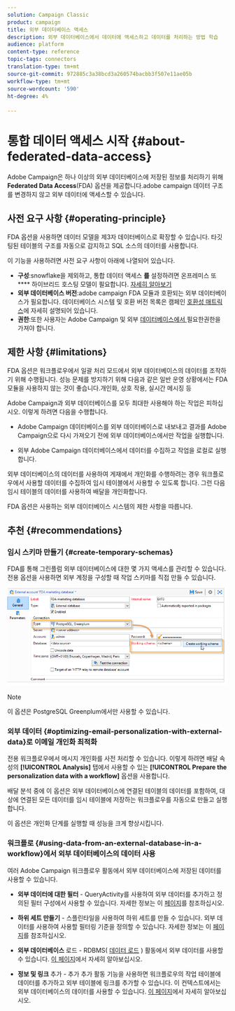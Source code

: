 ```yaml
---
solution: Campaign Classic
product: campaign
title: 외부 데이터베이스 액세스
description: 외부 데이터베이스에서 데이터에 액세스하고 데이터를 처리하는 방법 학습
audience: platform
content-type: reference
topic-tags: connectors
translation-type: tm+mt
source-git-commit: 972885c3a38bcd3a260574bacbb3f507e11ae05b
workflow-type: tm+mt
source-wordcount: '590'
ht-degree: 4%

---
```



# 통합 데이터 액세스 시작 {#about-federated-data-access}

Adobe Campaign은 하나 이상의 외부 데이터베이스에 저장된 정보를 처리하기 위해 **Federated Data Access**(FDA) 옵션을 제공합니다.adobe campaign 데이터 구조를 변경하지 않고 외부 데이터에 액세스할 수 있습니다.

## 사전 요구 사항 {#operating-principle}

FDA 옵션을 사용하면 데이터 모델을 제3자 데이터베이스로 확장할 수 있습니다. 타깃팅된 테이블의 구조를 자동으로 감지하고 SQL 소스의 데이터를 사용합니다.

이 기능을 사용하려면 사전 요구 사항이 아래에 나열되어 있습니다.

* **구성**:snowflake을 제외하고, 통합 데이터 액세스 **를** 설정하려면 온프레미스 또  **** 하이브리드 호스팅 모델이 필요합니다. [자세히 알아보기](../../installation/using/hosting-models.md)
* **외부 데이터베이스 버전**:adobe campaign FDA 모듈과 호환되는 외부 데이터베이스가 필요합니다. 데이터베이스 시스템 및 호환 버전 목록은 캠페인 [호환성 매트릭스](../../rn/using/compatibility-matrix.md#FederatedDataAccessFDA)에 자세히 설명되어 있습니다.
* **권한**:또한 사용자는 Adobe Campaign 및 외부  [데이터베이스에서 ](../../installation/using/remote-database-access-rights.md) 필요한권한을 가져야 합니다.

## 제한 사항 {#limitations}

FDA 옵션은 워크플로우에서 일괄 처리 모드에서 외부 데이터베이스의 데이터를 조작하기 위해 수행됩니다. 성능 문제를 방지하기 위해 다음과 같은 일반 운영 상황에서는 FDA 모듈을 사용하지 않는 것이 좋습니다.개인화, 상호 작용, 실시간 메시징 등

Adobe Campaign과 외부 데이터베이스를 모두 최대한 사용해야 하는 작업은 피하십시오. 이렇게 하려면 다음을 수행합니다.

* Adobe Campaign 데이터베이스를 외부 데이터베이스로 내보내고 결과를 Adobe Campaign으로 다시 가져오기 전에 외부 데이터베이스에서만 작업을 실행합니다.

* 외부 Adobe Campaign 데이터베이스에서 데이터를 수집하고 작업을 로컬로 실행합니다.

외부 데이터베이스의 데이터를 사용하여 게재에서 개인화를 수행하려는 경우 워크플로우에서 사용할 데이터를 수집하여 임시 테이블에서 사용할 수 있도록 합니다. 그런 다음 임시 테이블의 데이터를 사용하여 배달을 개인화합니다.

FDA 옵션은 사용하는 외부 데이터베이스 시스템의 제한 사항을 따릅니다.

## 추천 {#recommendations}

### 임시 스키마 만들기 {#create-temporary-schemas}

FDA를 통해 그린플럼 외부 데이터베이스에 대한 몇 가지 액세스를 관리할 수 있습니다. 전용 옵션을 사용하면 외부 계정을 구성할 때 작업 스키마를 직접 만들 수 있습니다.

![](assets/fda_work_table.png)

>[!NOTE]
>
>이 옵션은 PostgreSQL Greenplum에서만 사용할 수 있습니다.

### 외부 데이터 {#optimizing-email-personalization-with-external-data}로 이메일 개인화 최적화

전용 워크플로우에서 메시지 개인화를 사전 처리할 수 있습니다. 이렇게 하려면 배달 속성의 **[!UICONTROL Analysis]** 탭에서 사용할 수 있는 **[!UICONTROL Prepare the personalization data with a workflow]** 옵션을 사용합니다.

배달 분석 중에 이 옵션은 외부 데이터베이스에 연결된 테이블의 데이터를 포함하여, 대상에 연결된 모든 데이터를 임시 테이블에 저장하는 워크플로우를 자동으로 만들고 실행합니다.

이 옵션은 개인화 단계를 실행할 때 성능을 크게 향상시킵니다.

### 워크플로 {#using-data-from-an-external-database-in-a-workflow}에서 외부 데이터베이스의 데이터 사용

여러 Adobe Campaign 워크플로우 활동에서 외부 데이터베이스에 저장된 데이터를 사용할 수 있습니다.

* **외부 데이터에 대한 필터**  -  [](../../workflow/using/targeting-data.md#selecting-data) QueryActivity를 사용하여 외부 데이터를 추가하고 정의된 필터 구성에서 사용할 수 있습니다. 자세한 정보는 이 [페이지](../../workflow/using/targeting-data.md#selecting-data)를 참조하십시오.

* **하위 세트 만들기**  -  [](../../workflow/using/split.md) 스플린타일을 사용하여 하위 세트를 만들 수 있습니다. 외부 데이터를 사용하여 사용할 필터링 기준을 정의할 수 있습니다. 자세한 정보는 이 [페이지](../../workflow/using/split.md)를 참조하십시오.

* **외부 데이터베이스**  로드 - RDBMS( [데이터 로드](../../workflow/using/data-loading--rdbms-.md) ) 활동에서 외부 데이터를 사용할 수 있습니다. [이 페이지](../../workflow/using/data-loading--rdbms-.md)에서 자세히 알아보십시오.

* **정보 및 링크**  추가  [](../../workflow/using/enrichment.md) - 추가 추가 활동 기능을 사용하면 워크플로우의 작업 테이블에 데이터를 추가하고 외부 테이블에 링크를 추가할 수 있습니다. 이 컨텍스트에서는 외부 데이터베이스의 데이터를 사용할 수 있습니다. [이 페이지](../../workflow/using/enrichment.md)에서 자세히 알아보십시오.
